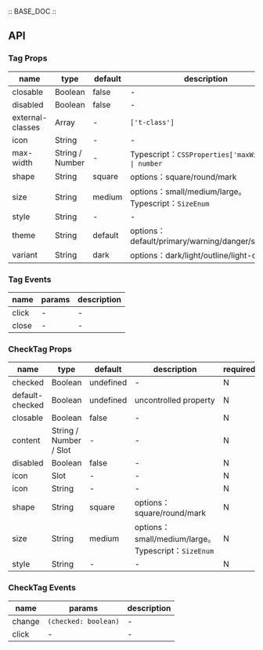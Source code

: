 :: BASE_DOC ::

## API
### Tag Props

name | type | default | description | required
-- | -- | -- | -- | --
closable | Boolean | false | \- | N
disabled | Boolean | false | \- | N
external-classes | Array | - | `['t-class']` | N
icon | String | - | \- | N
max-width | String / Number | - | Typescript：`CSSProperties['maxWidth'] \| number` | N
shape | String | square | options：square/round/mark | N
size | String | medium | options：small/medium/large。Typescript：`SizeEnum` | N
style | String | - | \- | N
theme | String | default | options：default/primary/warning/danger/success | N
variant | String | dark | options：dark/light/outline/light-outline | N

### Tag Events

name | params | description
-- | -- | --
click | - | \-
close | - | \-

### CheckTag Props

name | type | default | description | required
-- | -- | -- | -- | --
checked | Boolean | undefined | \- | N
default-checked | Boolean | undefined | uncontrolled property | N
closable | Boolean | false | \- | N
content | String / Number / Slot | - | \- | N
disabled | Boolean | false | \- | N
icon | Slot | - | \- | N
icon | String | - | \- | N
shape | String | square | options：square/round/mark | N
size | String | medium | options：small/medium/large。Typescript：`SizeEnum` | N
style | String | - | \- | N

### CheckTag Events

name | params | description
-- | -- | --
change | `(checked: boolean)` | \-
click | - | \-

